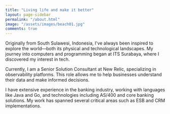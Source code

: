 ```yaml
---
title: "Living life and make it better"
layout: page-sidebar
permalink: "/about.html"
image: "/assets/images/beach01.jpg"
comments: true
---
```

Originally from South Sulawesi, Indonesia, I've always been inspired to explore the world—both its physical and technological landscapes. My journey into computers and programming began at ITS Surabaya, where I discovered my interest in tech.

Currently, I am a Senior Solution Consultant at New Relic, specializing in observability platforms. This role allows me to help businesses understand their data and make informed decisions.

I have extensive experience in the banking industry, working with languages like Java and Go, and technologies including AS/400 and core banking solutions. My work has spanned several critical areas such as ESB and CRM implementations.

